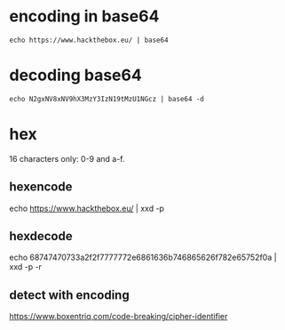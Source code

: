 # encoding in base64
`echo https://www.hackthebox.eu/ | base64`

# decoding base64
`echo N2gxNV8xNV9hX3MzY3IzN19tMzU1NGcz | base64 -d`

# hex
16 characters only: 0-9 and a-f.

## hexencode
echo https://www.hackthebox.eu/ | xxd -p

## hexdecode
echo 68747470733a2f2f7777772e6861636b746865626f782e65752f0a | xxd -p -r

## detect with encoding
https://www.boxentriq.com/code-breaking/cipher-identifier
